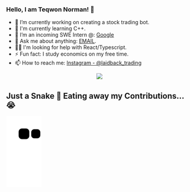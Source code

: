 ### Hello, I am Teqwon Norman! 👋

- 🔭 I’m currently working on creating a stock trading bot.
- 🎯 I'm currently learning C++.
- 🤔 I’m an incoming SWE Intern @</b>: [Google](https://www.google.com/)
- 💬 Ask me about anything</b>: <a href="mailto:teqwon.norman96@gmail.com">EMAIL</a>.
- 👨‍💻 I'm looking for help with React/Typescript.
- ⚡ Fun fact: I study economics on my free time.
- 📫 How to reach me: [Instagram - @laidback_trading](https://www.instagram.com/laidback_trading/)

<p align="center"><img src="https://github-readme-stats.vercel.app/api?username=Teqwon-Norman&show_icons=true&theme=great-gatsby" /></p>

        
## Just a Snake 🐍 Eating away my Contributions...😭
![snake gif](https://raw.githubusercontent.com/avinash-218/avinash-218/output/github-contribution-grid-snake.svg)

            
